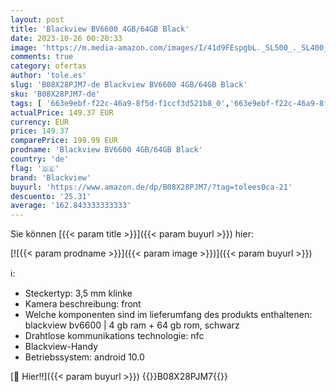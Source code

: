 ```yaml
---
layout: post
title: 'Blackview BV6600 4GB/64GB Black'
date: 2023-10-26 00:20:33
image: 'https://m.media-amazon.com/images/I/41d9FEspgbL._SL500_._SL400_.jpg'
comments: true
category: ofertas
author: 'tole.es'
slug: 'B08X28PJM7-de Blackview BV6600 4GB/64GB Black'
sku: 'B08X28PJM7-de'
tags: [ '663e9ebf-f22c-46a9-8f5d-f1ccf3d521b8_0','663e9ebf-f22c-46a9-8f5d-f1ccf3d521b8_1301','663e9ebf-f22c-46a9-8f5d-f1ccf3d521b8_3601','663e9ebf-f22c-46a9-8f5d-f1ccf3d521b8_5701','Arborist Merchandising Root','Elektronik & Foto','Freenetmobile Aktion','Gratis Blau M SIM-Karte','Handys & Smartphones','Handys & Zubehör','Self Service','Simlockfreie Handys','Special Features Stores','Verkaufen Sie Ihr Mobiltelefon','blackview','🇩🇪', ]
actualPrice: 149.37 EUR
currency: EUR
price: 149.37
comparePrice: 199.99 EUR
prodname: 'Blackview BV6600 4GB/64GB Black'
country: 'de'
flag: '🇩🇪'
brand: 'Blackview'
buyurl: 'https://www.amazon.de/dp/B08X28PJM7/?tag=tolees0ca-21'
descuento: '25.31'
average: '162.843333333333'
---
```


Sie können [{{< param title >}}]({{< param buyurl >}}) hier:

[![{{< param prodname >}}]({{< param image >}})]({{< param buyurl >}})

ℹ️:

- Steckertyp: 3,5 mm klinke
- Kamera beschreibung: front
- Welche komponenten sind im lieferumfang des produkts enthaltenen: blackview bv6600 | 4 gb ram + 64 gb rom, schwarz
- Drahtlose kommunikations technologie: nfc
- Blackview-Handy
- Betriebssystem: android 10.0

[🛒 Hier!!]({{< param buyurl >}})
{{<world>}}B08X28PJM7{{</world>}}

